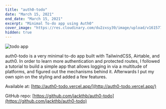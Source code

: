 ```yaml
---
title: "auth0-todo"
date: "March 15, 2021"
end_date: "March 15, 2021"
excerpt: "Minimal To-do app using Auth0"
cover_image: "https://res.cloudinary.com/du2zxsy39/image/upload/v1615775782/portfolio/UT6fAOw_bzjrnr.png"
hidden: true
---
```


![todo app](https://res.cloudinary.com/du2zxsy39/image/upload/v1615775782/portfolio/UT6fAOw_bzjrnr.png)

auth0-todo is a very minimal to-do app built with TailwindCSS, Airtable, and auth0. In order to learn more authentication and protected routes, I followed a tutorial to build a simple app that allows logging in via a multitude of platforms, and figured out the mechanisms behind it. Afterwards I put my own spin on the styling and added a few features.

Available at: [http://auth0-todo.vercel.app/](http://auth0-todo.vercel.app/)

GitHub repo: [https://github.com/jackthb/auth0-todo](https://github.com/jackthb/auth0-todo)